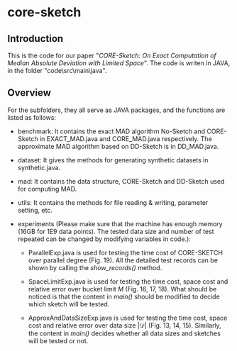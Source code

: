 # core-sketch

## Introduction

This is the code for our paper "*CORE-Sketch: On Exact Computation of Median Absolute Deviation with Limited Space*". The code is writen in JAVA, in the folder "code\src\main\java".



## Overview

For the subfolders, they all serve as JAVA packages, and the functions are listed as follows:

- benchmark: It contains the exact MAD algorithm No-Sketch and CORE-Sketch in EXACT_MAD.java and CORE_MAD.java respectively. The approximate MAD algorithm based on DD-Sketch is in DD_MAD.java.

- dataset: It gives the methods for generating synthetic datasets in synthetic.java.

- mad: It contains the data structure, CORE-Sketch and DD-Sketch used for computing MAD.

- utils: It contains the methods for file reading & writing, parameter setting, etc.

- experiments (Please make sure that the machine has enough memory (16GB for 1E9 data points). The tested data size and number of test repeated can be changed by modifying variables in code.):
  
  - ParallelExp.java is used for testing the time cost of CORE-SKETCH over parallel degree (Fig. 19). All the detailed test records can be shown by calling the *show_records()* method.
  
  - SpaceLimitExp.java is used for testing the time cost, space cost and relative error over bucket limit $M$ (Fig. 16, 17, 18). What should be noticed is that the content in *main()* should be modified to decide which sketch will be tested.
  
  - ApproxAndDataSizeExp.java is used for testing the time cost, space cost and relative error over data size $|\mathcal{D}|$  (Fig. 13, 14, 15). Similarly, the content in *main()* decides whether all data sizes and sketches will be tested or not. 